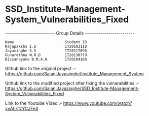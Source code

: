 # SSD_Institute-Management-System_Vulnerabilities_Fixed

------------------------- Group Details -------------------------

    Name	                   Student ID
    Rajapaksha I.S 	           IT20103118
    Jayasinghe S.S	           IT20117696
    Gunarathna W.R.D	       IT20130770
    Dissanayake D.M.A.A        IT20104108

Github link to the original project :- https://github.com/SajaniJayasinghe/Institute_Management_System

Github link to the modified project after fixing the vulnerabilities  :- https://github.com/SajaniJayasinghe/SSD_Institute-Management-System_Vulnerabilities_Fixed

Link to the Youtube Video :- https://www.youtube.com/watch?v=ALk1zYCJFe4
